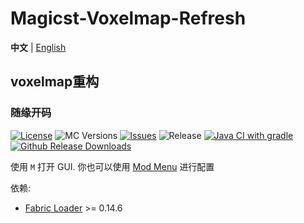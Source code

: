 # Magicst-Voxelmap-Refresh
**中文** | [English](./README_EN.md)
## voxelmap重构

### 随缘开码

[![License](https://img.shields.io/github/license/MagicstMagoo/Magicst-Voxelmap-Refresh?style=flat-square)](https://www.gnu.org/licenses/gpl-3.0.en.html)
![MC Versions](https://img.shields.io/badge/For%20MC-1.19%20-red?style=flat-square)
[![Issues](https://img.shields.io/github/issues/MagicstMagoo/Magicst-Voxelmap-Refresh?style=flat-square)](https://github.com/MagicstMagoo/Magicst-Voxelmap-Refresh/issues)
![Release](https://img.shields.io/github/tag/MagicstMagoo/Magicst-Voxelmap-Refresh?style=flat-square)
[![Java CI with gradle](https://img.shields.io/github/workflow/status/MagicstMagoo/Magicst-Voxelmap-Refresh/build?label=Build&style=flat-square)](https://github.com/MagicstMagoo/Magicst-Voxelmap-Refresh/.github/workflows/build.yml)
[![Github Release Downloads](https://img.shields.io/github/downloads/MagicstMagoo/Magicst-Voxelmap-Refresh/total?label=Github%20Release%20Downloads&style=flat-square)](https://github.com/MagicstMagoo/Magicst-Voxelmap-Refresh/releases)


使用 `M` 打开 GUI. 你也可以使用 [Mod Menu](https://www.curseforge.com/minecraft/mc-mods/modmenu) 进行配置

依赖:

- [Fabric Loader](https://fabricmc.net/use/) >= 0.14.6


